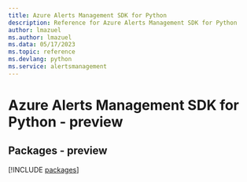 ```yaml
---
title: Azure Alerts Management SDK for Python
description: Reference for Azure Alerts Management SDK for Python
author: lmazuel
ms.author: lmazuel
ms.data: 05/17/2023
ms.topic: reference
ms.devlang: python
ms.service: alertsmanagement
---
```

# Azure Alerts Management SDK for Python - preview
## Packages - preview
[!INCLUDE [packages](alerts-management-index.md)]